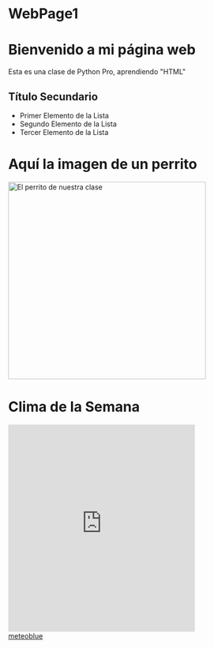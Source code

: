 # WebPage1
<!DOCTYPE html>
<html lang = "es"> 
<head>
    <meta charset="UTF-8">
    <title>Mi Página</title>
    <link rel="stylesheet" href="style.css">
</head>
<body>
    <h1>Bienvenido a mi página web</h1>
    <p>Esta es una clase de Python Pro, aprendiendo "HTML"</p>
    <h2>Título Secundario</h2>
    <ul>
        <li>Primer Elemento de la Lista</li>
        <li>Segundo Elemento de la Lista</li>
        <li>Tercer Elemento de la Lista</li>
    </ul>
    <h1>Aquí la imagen de un perrito</h1>
    <img src="https://pm1.aminoapps.com/6337/e3055c8322f5f329b3ef495696fa0f749a806580_hq.jpg" 
    alt="El perrito de nuestra clase" width="400" height="400">
    <h1>Clima de la Semana</h1>
    <iframe src="https://www.meteoblue.com/en/weather/widget/daily?geoloc=detect&days=7&tempunit=CELSIUS&windunit=KILOMETER_PER_HOUR&precipunit=MILLIMETER&coloured=coloured&pictoicon=0&pictoicon=1&maxtemperature=0&maxtemperature=1&mintemperature=0&mintemperature=1&windspeed=0&windspeed=1&windgust=0&winddirection=0&uv=0&humidity=0&precipitation=0&precipitation=1&precipitationprobability=0&spot=0&spot=1&pressure=0&pressure=1&layout=light"  frameborder="0" scrolling="NO" allowtransparency="true" sandbox="allow-same-origin allow-scripts allow-popups allow-popups-to-escape-sandbox" style="width: 378px; height: 420px"></iframe><div><!-- DO NOT REMOVE THIS LINK --><a href="https://www.meteoblue.com/en/weather/week/index?utm_source=daily_widget&utm_medium=linkus&utm_content=daily&utm_campaign=Weather%2BWidget" target="_blank" rel="noopener">meteoblue</a></div>
</body>
</html>
